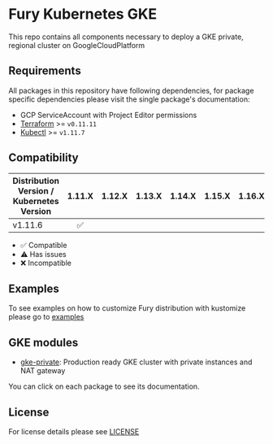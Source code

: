 # Fury Kubernetes GKE

This repo contains all components necessary to deploy a GKE private, regional cluster on GoogleCloudPlatform

## Requirements

All packages in this repository have following dependencies, for package
specific dependencies please visit the single package's documentation:

- GCP ServiceAccount with Project Editor permissions
- [Terraform](https://learn.hashicorp.com/terraform/getting-started/install.html) >= `v0.11.11`
- [Kubectl](https://kubernetes.io/docs/tasks/tools/install-kubectl/) >= `v1.11.7`

## Compatibility

| Distribution Version / Kubernetes Version | 1.11.X             | 1.12.X             | 1.13.X             | 1.14.X             | 1.15.X             | 1.16.X             |
|-------------------------------------------|:------------------:|:------------------:|:------------------:|:------------------:|:------------------:|:------------------:|
| v1.11.6                                   | :white_check_mark: |                    |                    |                    |                    |                    |

- :white_check_mark: Compatible
- :warning: Has issues
- :x: Incompatible

## Examples

To see examples on how to customize Fury distribution with kustomize please go to [examples](examples)

##  GKE modules

- [gke-private](modules/gke-private): Production ready GKE cluster with private instances and NAT gateway

You can click on each package to see its documentation.

## License

For license details please see [LICENSE](https://sighup.io/fury/license)
